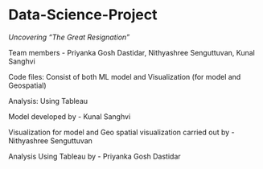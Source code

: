 # Data-Science-Project

*Uncovering “The Great Resignation”*

Team members - Priyanka Gosh Dastidar, Nithyashree Senguttuvan, Kunal Sanghvi

Code files: Consist of both ML model and Visualization (for model and Geospatial)

Analysis: Using Tableau

Model developed by - Kunal Sanghvi

Visualization for model and Geo spatial visualization carried out by - Nithyashree Senguttuvan

Analysis Using Tableau by - Priyanka Gosh Dastidar
